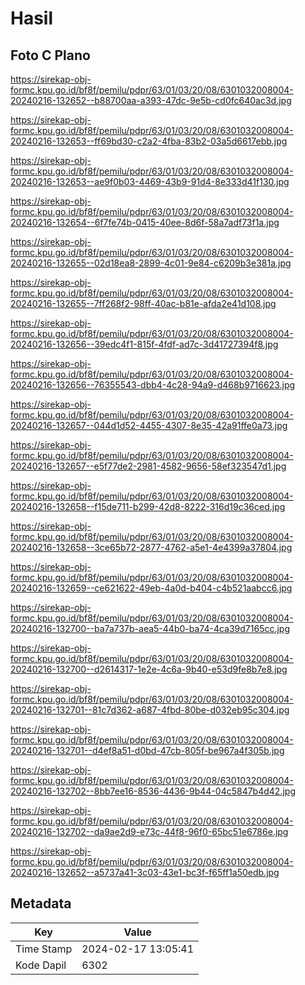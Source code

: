 # Hasil

## Foto C Plano

https://sirekap-obj-formc.kpu.go.id/bf8f/pemilu/pdpr/63/01/03/20/08/6301032008004-20240216-132652--b88700aa-a393-47dc-9e5b-cd0fc640ac3d.jpg

https://sirekap-obj-formc.kpu.go.id/bf8f/pemilu/pdpr/63/01/03/20/08/6301032008004-20240216-132653--ff69bd30-c2a2-4fba-83b2-03a5d6617ebb.jpg

https://sirekap-obj-formc.kpu.go.id/bf8f/pemilu/pdpr/63/01/03/20/08/6301032008004-20240216-132653--ae9f0b03-4469-43b9-91d4-8e333d41f130.jpg

https://sirekap-obj-formc.kpu.go.id/bf8f/pemilu/pdpr/63/01/03/20/08/6301032008004-20240216-132654--6f7fe74b-0415-40ee-8d6f-58a7adf73f1a.jpg

https://sirekap-obj-formc.kpu.go.id/bf8f/pemilu/pdpr/63/01/03/20/08/6301032008004-20240216-132655--02d18ea8-2899-4c01-9e84-c6209b3e381a.jpg

https://sirekap-obj-formc.kpu.go.id/bf8f/pemilu/pdpr/63/01/03/20/08/6301032008004-20240216-132655--7ff268f2-98ff-40ac-b81e-afda2e41d108.jpg

https://sirekap-obj-formc.kpu.go.id/bf8f/pemilu/pdpr/63/01/03/20/08/6301032008004-20240216-132656--39edc4f1-815f-4fdf-ad7c-3d41727394f8.jpg

https://sirekap-obj-formc.kpu.go.id/bf8f/pemilu/pdpr/63/01/03/20/08/6301032008004-20240216-132656--76355543-dbb4-4c28-94a9-d468b9716623.jpg

https://sirekap-obj-formc.kpu.go.id/bf8f/pemilu/pdpr/63/01/03/20/08/6301032008004-20240216-132657--044d1d52-4455-4307-8e35-42a91ffe0a73.jpg

https://sirekap-obj-formc.kpu.go.id/bf8f/pemilu/pdpr/63/01/03/20/08/6301032008004-20240216-132657--e5f77de2-2981-4582-9656-58ef323547d1.jpg

https://sirekap-obj-formc.kpu.go.id/bf8f/pemilu/pdpr/63/01/03/20/08/6301032008004-20240216-132658--f15de711-b299-42d8-8222-316d19c36ced.jpg

https://sirekap-obj-formc.kpu.go.id/bf8f/pemilu/pdpr/63/01/03/20/08/6301032008004-20240216-132658--3ce65b72-2877-4762-a5e1-4e4399a37804.jpg

https://sirekap-obj-formc.kpu.go.id/bf8f/pemilu/pdpr/63/01/03/20/08/6301032008004-20240216-132659--ce621622-49eb-4a0d-b404-c4b521aabcc6.jpg

https://sirekap-obj-formc.kpu.go.id/bf8f/pemilu/pdpr/63/01/03/20/08/6301032008004-20240216-132700--ba7a737b-aea5-44b0-ba74-4ca39d7165cc.jpg

https://sirekap-obj-formc.kpu.go.id/bf8f/pemilu/pdpr/63/01/03/20/08/6301032008004-20240216-132700--d2614317-1e2e-4c6a-9b40-e53d9fe8b7e8.jpg

https://sirekap-obj-formc.kpu.go.id/bf8f/pemilu/pdpr/63/01/03/20/08/6301032008004-20240216-132701--81c7d362-a687-4fbd-80be-d032eb95c304.jpg

https://sirekap-obj-formc.kpu.go.id/bf8f/pemilu/pdpr/63/01/03/20/08/6301032008004-20240216-132701--d4ef8a51-d0bd-47cb-805f-be967a4f305b.jpg

https://sirekap-obj-formc.kpu.go.id/bf8f/pemilu/pdpr/63/01/03/20/08/6301032008004-20240216-132702--8bb7ee16-8536-4436-9b44-04c5847b4d42.jpg

https://sirekap-obj-formc.kpu.go.id/bf8f/pemilu/pdpr/63/01/03/20/08/6301032008004-20240216-132702--da9ae2d9-e73c-44f8-96f0-65bc51e6786e.jpg

https://sirekap-obj-formc.kpu.go.id/bf8f/pemilu/pdpr/63/01/03/20/08/6301032008004-20240216-132652--a5737a41-3c03-43e1-bc3f-f65ff1a50edb.jpg


## Metadata

| Key        | Value               |
| ---------- | ------------------- |
| Time Stamp | 2024-02-17 13:05:41 |
| Kode Dapil | 6302                |



